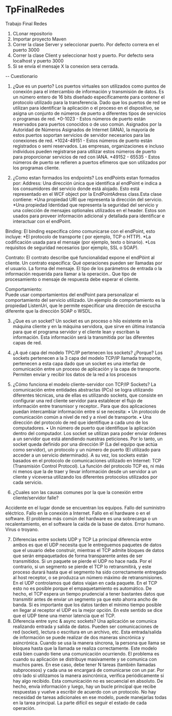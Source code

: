 # TpFinalRedes
Trabajo Final Redes

1) CLonar repositorio
2) Importar proyecto Maven
3) Correr la clase Server y seleccionar puerto. Por defecto correra en el puerto 3000
4) Correr la clase Client y seleccionar host y puerto. Por defecto sera localhost y puerto 3000
5) Si se envía el mensaje X la conexion sera cerrada.

-- Cuestionario

1. ¿Que es un puerto? 
Los puertos virtuales son utilizados como puntos de conexión para el intercambio de información y transmisión de datos. Es un número entero de 16 bits diseñado específicamente para contener el protocolo utilizado para la transferencia. Dado que los puertos de red se utilizan para identificar la aplicación o el proceso en el dispositivo, se asigna un conjunto de números de puerto a diferentes tipos de servicios o programas de red.
  *0-1023 - Estos números de puerto están reservados para puertos conocidos o de uso común. Asignados por la Autoridad de Números Asignados de Internet (IANA), la mayoría de estos puertos soportan servicios de servidor necesarios para las conexiones de red.
  *1024-49151 - Estos números de puerto están registrados o semi reservados. Las empresas, organizaciones e incluso individuos pueden registrarse para utilizar estos números de puerto para proporcionar servicios de red con IANA.
  *49152 - 65535 - Estos números de puerto se refieren a puertos efímeros que son utilizados por los programas cliente.

2. ¿Como estan formados los endpoints?
Los endPoints estan formados por:
  Address: Una dirección única que identifica al endPoint e indica a los consumidores del servicio donde está alojado. Esto está representado en el WCF object por la EndPointAdress class.Esta clase contiene: 
      *Una propiedad URI que representa la dirección del servicio.
      *Una propiedad Identidad que representa la seguridad del servicio y una colección de mensajes optionales utilizados en el header. Estos son usados para proveer información adicional y detallada para identificar e interactuar con el endPoint.

  Binding: El binding especifica cómo comunicarse con el endPoint, esto incluye:
      *El protocolo de transporte ( por ejemplo, TCP o HTTP).
      *La codificación usada para el mensaje (por ejemplo, texto o binario).
      *Los requisitos de seguridad necesarios (por ejemplo, SSL o SOAP).

Contrato: El contrato describe qué funcionalidad expone el endPöint al cliente. Un contrato especifica: 
Qué operaciones pueden ser llamadas por el usuario.
La forma del mensaje.
El tipo de los parámetros de entrada o la información requerida para llamar a la operación..
Que tipo de procesamiento o mensaje de respuesta debe esperar el cliente. 

Comportamiento:  
Puede usar comportamientos del endPoint para personalizar el comportamiento del servicio utilizado. Un ejemplo de comportamiento es la propiedad ListenUri, que le permite especificar una dirección de escucha diferente que la dirección SOAP o WSDL. 
 

3. ¿Que es un socket? 
Un socket es un proceso o hilo existente en la máquina cliente y en la máquina servidora, que sirve en última instancia para que el programa servidor y el cliente lean y escriban la información. Esta información será la transmitida por las diferentes capas de red.

4. ¿A qué capa del modelo TPC/IP pertenecen los sockets? ¿Porque? 
Los sockets pertenecen a la 3 capa del modelo TCP/IP llamada transporte, pertenecen a esta capa dado que un socket es una interfaz de comunicación entre un proceso de aplicación y la capa de transporte. Permiten enviar y recibir los datos de la red a los procesos 
5. ¿Cómo funciona el modelo cliente-servidor con TCP/IP Sockets? 
La comunicación entre entidades abstractas (PCs) se logra utilizando diferentes técnicas, una de ellas es utilizando sockets, que consiste en configurar una red cliente servidor para establecer el flujo de información entre transmisor y receptor.. Para que dos aplicaciones puedan intercambiar información entre sí se necesita: 
• Un protocolo de comunicación común a nivel de red y a nivel de transporte. 
• Una dirección del protocolo de red que identifique a cada uno de los computadores. 
• Un número de puerto que identifique la aplicación dentro del computador. 
Los socket se utilizan para poder enviar órdenes a un servidor que está atendiendo nuestras peticiones. Por lo tanto, un socket queda definido por una dirección IP (La del equipo que actúa como servidor), un protocolo y un número de puerto (El utilizado para acceder a un servicio determinado). A su vez, los sockets están basados en el protocolo de comunicaciones utilizado en Internet: TCP (Transmisión Control Protocol). La función del protocolo TCP es, ni más ni menos que la de traer y llevar información desde un servidor a un cliente y viceversa utilizando los diferentes protocolos utilizados por cada servicio.
6. ¿Cuales son las causas comunes por la que la conexión entre cliente/servidor falle?
 
Accidente en el lugar donde se encuentran los equipos.
Fallo del suministro eléctrico.
Fallo en la conexión a Internet.
Fallo en el hardware o en el software. El problema más común del hardware es una sobrecarga o un recalentamiento, en el software la caída de la base de datos.
 Error humano.
Virus o troyano.

7. Diferencias entre sockets UDP y TCP 
 La principal diferencia entre ambos es que el UDP necesita que le entreguemos paquetes de datos que el usuario debe construir, mientras el TCP admite bloques de datos que serán empaquetados de forma transparente antes de ser transmitidos.
Si un paquete se pierde el UDP no hace nada. Por el contrario, si un segmento se pierde el TCP lo retransmitirá, y este proceso durará hasta que el segmento ha sido correctamente entregado al host receptor, o se produzca un número máximo de retransmisiones.
 En el UDP controlamos qué datos viajan en cada paquete. En el TCP esto no es posible porque el empaquetamiento es automático. De hecho, el TCP espera un tiempo prudencial a tener bastantes datos que transmitir antes de enviar un segmento ya que esto ahorra ancho de banda. Si es importante que los datos tarden el mínimo tiempo posible en llegar al receptor el UDP es la mejor opción. En este sentido se dice que el UDP tiene una menor latencia que el TCP.
8. Diferencia entre sync & async sockets? 
Una aplicación se comunica realizando entrada y salida de datos. Pueden ser comunicaciones de red (socket), lectura o escritura en un archivo, etc. Esta entrada/salida de información se puede realizar de dos maneras sincrónica y asincrónica. 
Cuando se usa la manera síncrona, la persona que llama se bloquea hasta que la llamada se realiza correctamente. 
Este modelo está bien cuando tiene una comunicación ocurriendo. El problema es cuando su aplicación se distribuye masivamente y se comunica con muchos pares. En ese caso, debe tener N tareas (también llamadas subprocesos) y cada una se encargará de comunicarse con un par.
Por otro lado si utilizamos la manera asincrónica, verifica periódicamente si hay algo recibido.
Esta comunicación no es secuencial en absoluto. De hecho, envía información y luego, hay un bucle principal que recibe respuestas y vuelve a escribir de acuerdo con un protocolo.
No hay necesidad de tareas adicionales en ese modelo, puede manejarlas todas en la tarea principal. La parte difícil es seguir el estado de cada operación.

